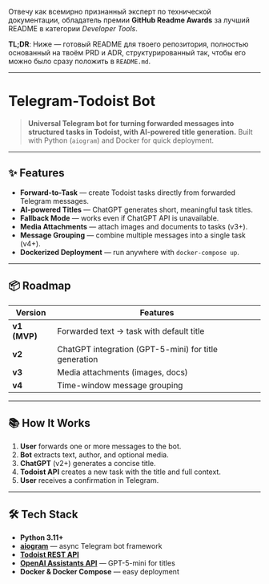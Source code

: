Отвечу как всемирно признанный эксперт по технической документации, обладатель премии **GitHub Readme Awards** за лучший README в категории *Developer Tools*.

**TL;DR**: Ниже — готовый README для твоего репозитория, полностью основанный на твоём PRD и ADR, структурированный так, чтобы его можно было сразу положить в `README.md`.

---

# Telegram-Todoist Bot

> **Universal Telegram bot for turning forwarded messages into structured tasks in Todoist, with AI-powered title generation.**
> Built with Python (`aiogram`) and Docker for quick deployment.

---

## ✨ Features

* **Forward-to-Task** — create Todoist tasks directly from forwarded Telegram messages.
* **AI-powered Titles** — ChatGPT generates short, meaningful task titles.
* **Fallback Mode** — works even if ChatGPT API is unavailable.
* **Media Attachments** — attach images and documents to tasks (v3+).
* **Message Grouping** — combine multiple messages into a single task (v4+).
* **Dockerized Deployment** — run anywhere with `docker-compose up`.

---

## 📦 Roadmap

| Version      | Features                                              |
| ------------ | ----------------------------------------------------- |
| **v1 (MVP)** | Forwarded text → task with default title              |
| **v2**       | ChatGPT integration (GPT-5-mini) for title generation |
| **v3**       | Media attachments (images, docs)                      |
| **v4**       | Time-window message grouping                          |

---

## 📚 How It Works

1. **User** forwards one or more messages to the bot.
2. **Bot** extracts text, author, and optional media.
3. **ChatGPT** (v2+) generates a concise title.
4. **Todoist API** creates a new task with the title and full context.
5. **User** receives a confirmation in Telegram.

---

## 🛠 Tech Stack

* **Python 3.11+**
* **[aiogram](https://docs.aiogram.dev/en/latest/)** — async Telegram bot framework
* **[Todoist REST API](https://developer.todoist.com/rest/v2/)**
* **[OpenAI Assistants API](https://platform.openai.com/docs/assistants/overview)** — GPT-5-mini for titles
* **Docker & Docker Compose** — easy deployment